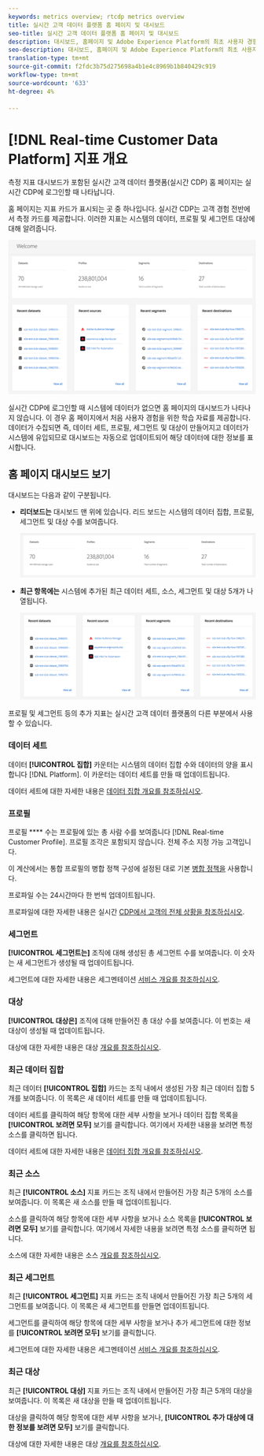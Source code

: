 ```yaml
---
keywords: metrics overview; rtcdp metrics overview
title: 실시간 고객 데이터 플랫폼 홈 페이지 및 대시보드
seo-title: 실시간 고객 데이터 플랫폼 홈 페이지 및 대시보드
description: 대시보드, 홈페이지 및 Adobe Experience Platform의 최초 사용자 경험
seo-description: 대시보드, 홈페이지 및 Adobe Experience Platform의 최초 사용자 경험
translation-type: tm+mt
source-git-commit: f2fdc3b75d275698a4b1e4c8969b1b840429c919
workflow-type: tm+mt
source-wordcount: '633'
ht-degree: 4%

---
```



# [!DNL Real-time Customer Data Platform] 지표 개요

측정 지표 대시보드가 포함된 실시간 고객 데이터 플랫폼(실시간 CDP) 홈 페이지는 실시간 CDP에 로그인할 때 나타납니다.

홈 페이지는 지표 카드가 표시되는 곳 중 하나입니다. 실시간 CDP는 고객 경험 전반에서 측정 카드를 제공합니다. 이러한 지표는 시스템의 데이터, 프로필 및 세그먼트 대상에 대해 알려줍니다.

![image](assets/home.png)

실시간 CDP에 로그인할 때 시스템에 데이터가 없으면 홈 페이지의 대시보드가 나타나지 않습니다. 이 경우 홈 페이지에서 처음 사용자 경험을 위한 학습 자료를 제공합니다. 데이터가 수집되면 즉, <!--sources-->데이터 세트, 프로필, 세그먼트 및 대상이 만들어지고 데이터가 시스템에 유입되므로 대시보드는 자동으로 업데이트되어 해당 데이터에 대한 정보를 표시합니다<!-- in metric cards-->.

## 홈 페이지 대시보드 보기

<!--The dashboard shows information in several areas. Each category of information displays for the time range shown beneath the data.-->

대시보드는 다음과 같이 구분됩니다<!-- two areas.-->.

* **리더보드는** 대시보드 맨 위에 있습니다. 리드 보드는 시스템의 데이터 집합, 프로필, 세그먼트 및 대상 수를 보여줍니다.

   ![image](assets/leaderboard.png)

<!-- * **Metric cards** display beneath the leaderboard. Metric cards show additional information, such as percentages or trends. Metric cards appear as data is collected.
    ![image](assets/home-metrics.jpg)
Some information is shown in different ways on both the leaderboard and metric cards. -->
* **최근 항목에는** 시스템에 추가된 최근 데이터 세트, 소스, 세그먼트 및 대상 5개가 나열됩니다.

   ![image](assets/recent.png)

프로필 및 세그먼트 등의 추가 지표는 실시간 고객 데이터 플랫폼의 다른 부분에서 사용할 수 있습니다.

### 데이터 세트

데이터 **[!UICONTROL 집합]** 카운터는 시스템의 데이터 집합 수와 데이터의 양을 표시합니다 [!DNL Platform]. 이 카운터는 데이터 세트를 만들 때 업데이트됩니다.

데이터 세트에 대한 자세한 내용은 [데이터 집합 개요를 참조하십시오](../catalog/datasets/overview.md).

### 프로필

프로필 **** 수는 프로필에 있는 총 사람 수를 보여줍니다 [!DNL Real-time Customer Profile]. 프로필 조각은 포함되지 않습니다. 전체 주소 지정 가능 고객입니다.

이 계산에서는 통합 프로필의 병합 정책 구성에 설정된 대로 기본 [병합 정책을](profile/merge-policies.md) 사용합니다.

프로파일 수는 24시간마다 한 번씩 업데이트됩니다.

프로파일에 대한 자세한 내용은 실시간 [CDP에서 고객의 전체 상황을 참조하십시오](profile/profile-overview.md).

### 세그먼트

**[!UICONTROL 세그먼트는]** 조직에 대해 생성된 총 세그먼트 수를 보여줍니다. 이 숫자는 새 세그먼트가 생성될 때 업데이트됩니다.

세그먼트에 대한 자세한 내용은 세그멘테이션 [서비스 개요를 참조하십시오](segmentation/segmentation-overview.md).

### 대상

**[!UICONTROL 대상은]** 조직에 대해 만들어진 총 대상 수를 보여줍니다. 이 번호는 새 대상이 생성될 때 업데이트됩니다.

대상에 대한 자세한 내용은 대상 [개요를 참조하십시오](destinations/overview.md).

<!-- ### Successful profile records

In the leaderboard **[!UICONTROL Successful profile records]** shows the total number of records that have been successfully processed into the profile.

There is also a metric card that shows the percentage of successful records. Click **[!UICONTROL View datasets]** to see more details about the profile records. Hover over the colored area of the graph to see additional details:

![image](assets/home-profilerecords-details.PNG)

The number of successful profile records is updated hourly. 

For more information about profiles, see [A unified view of your customer in Real-time CDP](profile/profile-overview.md).

### Total profile records

The **[!UICONTROL Total profile records]** metric card shows the total number of data records enabled to feed into the profiles, and the percentage that are successful, updated once per day. This does not include all data in the data lake, because some data might not be enabled to feed into the profiles.

 Hover over the colored area of the graph to see additional details about the successful profiles:

![image](assets/home-profile-details.PNG)

Click **[!UICONTROL View profiles]** to see more details about the profile records.

For more information about profiles, see [A unified view of your customer in Real-time CDP](profile/profile-overview.md).

For more information about viewing a specific profile, see [Profile viewer](profile/profile-viewer.md).

### Failed profile records

In the leaderboard, **[!UICONTROL Failed profile records]** counts the number of records that failed to process into the profile.

The **[!UICONTROL Failed profile records]** metric card shows this count, and includes a graphical representation that helps you see how failures have trended during the time shown below the graphic. This chart is updated hourly. Click **[!UICONTROL View datasets]** to see more details about the profile records.

The number of failed profile records is updated hourly. -->

### 최근 데이터 집합

최근 데이터 **[!UICONTROL 집합]** 카드는 조직 내에서 생성된 가장 최근 데이터 집합 5개를 보여줍니다. 이 목록은 새 데이터 세트를 만들 때 업데이트됩니다.

데이터 세트를 클릭하여 해당 항목에 대한 세부 사항을 보거나 데이터 집합 목록을 **[!UICONTROL 보려면 모두]** 보기를 클릭합니다. 여기에서 자세한 내용을 보려면 특정 소스를 클릭하면 됩니다.

데이터 세트에 대한 자세한 내용은 [데이터 집합 개요를 참조하십시오](../catalog/datasets/overview.md).

### 최근 소스

최근 **[!UICONTROL 소스]** 지표 카드는 조직 내에서 만들어진 가장 최근 5개의 소스를 보여줍니다. 이 목록은 새 소스를 만들 때 업데이트됩니다.

소스를 클릭하여 해당 항목에 대한 세부 사항을 보거나 소스 목록을 **[!UICONTROL 보려면 모두]** 보기를 클릭합니다. 여기에서 자세한 내용을 보려면 특정 소스를 클릭하면 됩니다.

소스에 대한 자세한 내용은 소스 [개요를 참조하십시오](sources/sources-overview.md).

### 최근 세그먼트

최근 **[!UICONTROL 세그먼트]** 지표 카드는 조직 내에서 만들어진 가장 최근 5개의 세그먼트를 보여줍니다. 이 목록은 새 세그먼트를 만들면 업데이트됩니다.

세그먼트를 클릭하여 해당 항목에 대한 세부 사항을 보거나 추가 세그먼트에 대한 정보를 **[!UICONTROL 보려면 모두]** 보기를 클릭합니다.

세그먼트에 대한 자세한 내용은 세그멘테이션 [서비스 개요를 참조하십시오](segmentation/segmentation-overview.md).

### 최근 대상

최근 **[!UICONTROL 대상]** 지표 카드는 조직 내에서 만들어진 가장 최근 5개의 대상을 보여줍니다. 이 목록은 새 대상을 만들 때 업데이트됩니다.

대상을 클릭하여 해당 항목에 대한 세부 사항을 보거나, **[!UICONTROL 추가 대상에 대한 정보를 보려면 모두]** 보기를 클릭합니다.

대상에 대한 자세한 내용은 대상 [개요를 참조하십시오](destinations/overview.md).
